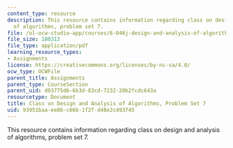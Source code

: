 ```yaml
---
content_type: resource
description: This resource contains information regarding class on design and analysis
  of algorithms, problem set 7.
file: /ol-ocw-studio-app/courses/6-046j-design-and-analysis-of-algorithms-spring-2015/93951baaee86c66b1f2fd48e2c493745_MIT6_046JS15_pset7.pdf
file_size: 180313
file_type: application/pdf
learning_resource_types:
- Assignments
license: https://creativecommons.org/licenses/by-nc-sa/4.0/
ocw_type: OCWFile
parent_title: Assignments
parent_type: CourseSection
parent_uid: d03775d6-6b3d-83cd-7232-20b2fcdc643a
resourcetype: Document
title: Class on Design and Analysis of Algorithms, Problem Set 7
uid: 93951baa-ee86-c66b-1f2f-d48e2c493745
---
```

This resource contains information regarding class on design and analysis of algorithms, problem set 7.